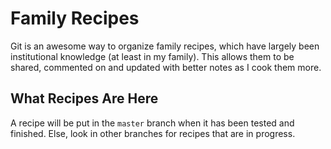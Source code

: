 # Family Recipes

Git is an awesome way to organize family recipes, which have largely been institutional knowledge (at least in my family). This allows them to be shared, commented on and updated with better notes as I cook them more.

## What Recipes Are Here
A recipe will be put in the `master` branch when it has been tested and finished. Else, look in other branches for recipes that are in progress. 


 
